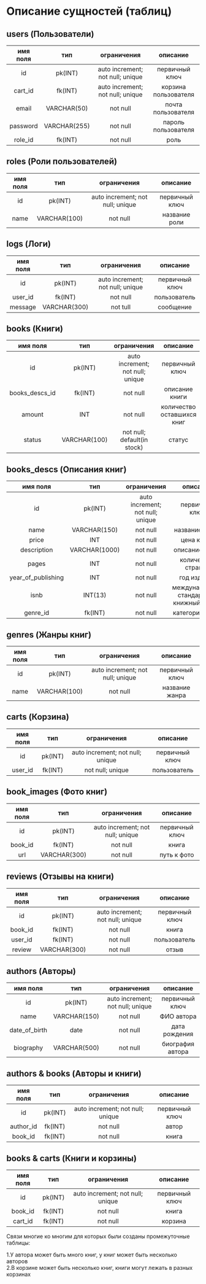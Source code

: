 # Описание сущностей (таблиц)
## users (Пользователи)
|имя поля | тип | ограничения | описание |
|:---:|:---:|:---:|:---:|
| id | pk(INT) | auto increment; not null; unique | первичный ключ |
| cart_id | fk(INT) | auto increment; not null; unique | корзина пользователя |
| email | VARCHAR(50) | not null | почта пользователя |
| password | VARCHAR(255) | not null | пароль пользователя |
| role_id | fk(INT) | not null | роль |

## roles (Роли пользователей)
|имя поля | тип | ограничения | описание |
|:---:|:---:|:---:|:---:|
| id | pk(INT) | auto increment; not null; unique | первичный ключ |
| name | VARCHAR(100) | not null | название роли |


## logs (Логи)
|имя поля | тип | ограничения | описание |
|:---:|:---:|:---:|:---:|
| id | pk(INT) | auto increment; not null; unique | первичный ключ |
| user_id | fk(INT) | not null | пользователь |
| message | VARCHAR(300) | not tull | сообщение |


## books (Книги)
|имя поля | тип | ограничения | описание |
|:---:|:---:|:---:|:---:|
| id | pk(INT) | auto increment; not null; unique | первичный ключ |
| books_descs_id | fk(INT) | not null | описание книги |
| amount | INT | not null | количество оставшихся книг |
| status | VARCHAR(100) | not null; default(in stock) | статус |


## books_descs (Описания книг)
|имя поля | тип | ограничения | описание |
|:---:|:---:|:---:|:---:|
| id | pk(INT) | auto increment; not null; unique | первичный ключ |
| name | VARCHAR(150) | not null | название книги |
| price | INT | not null | цена книги |
| description | VARCHAR(1000) | not null | описание книги |
| pages | INT | not null | количество страниц |
| year_of_publishing | INT | not null | год издания |
| isnb | INT(13) | not null | международный стандартный книжный номер |
| genre_id | fk(INT) | not null | категория книги |


## genres (Жанры книг)
|имя поля | тип | ограничения | описание |
|:---:|:---:|:---:|:---:|
| id | pk(INT) | auto increment; not null; unique | первичный ключ |
| name | VARCHAR(100) | not null | название жанра |


## carts (Корзина)
|имя поля | тип | ограничения | описание |
|:---:|:---:|:---:|:---:|
| id | pk(INT) | auto increment; not null; unique | первичный ключ |
| user_id | fk(INT) | not null; unique | пользователь |


## book_images (Фото книг)
|имя поля | тип | ограничения | описание |
|:---:|:---:|:---:|:---:|
| id | pk(INT) | auto increment; not null; unique | первичный ключ |
| book_id | fk(INT) | not null | книга |
| url | VARCHAR(300) | not null | путь к фото |


## reviews (Отзывы на книги)
|имя поля | тип | ограничения | описание |
|:---:|:---:|:---:|:---:|
| id | pk(INT) | auto increment; not null; unique | первичный ключ |
| book_id | fk(INT) | not null | книга |
| user_id | fk(INT) | not null | пользователь |
| review | VARCHAR(300) | not null | отзыв |


## authors (Авторы)
|имя поля | тип | ограничения | описание |
|:---:|:---:|:---:|:---:|
| id | pk(INT) | auto increment; not null; unique | первичный ключ |
| name | VARCHAR(150) | not null | ФИО автора |
| date_of_birth | date | not null | дата рождения |
| biography | VARCHAR(500) | not null | биография автора |


## authors & books (Авторы и книги)
|имя поля | тип | ограничения | описание |
|:---:|:---:|:---:|:---:|
| id | pk(INT) | auto increment; not null; unique | первичный ключ |
| author_id | fk(INT) | not null | автор |
| book_id | fk(INT) | not null | книга |


## books & carts (Книги и корзины)
|имя поля | тип | ограничения | описание |
|:---:|:---:|:---:|:---:|
| id | pk(INT) | auto increment; not null; unique | первичный ключ |
| book_id | fk(INT) | not null | книга |
| cart_id | fk(INT) | not null | корзина |


Связи многие ко многим для которых были созданы промежуточные таблицы:

 1.У автора может быть много книг, у книг может быть несколько авторов  
 2.В корзине может быть несколько книг, книги могут лежать в разных корзинах